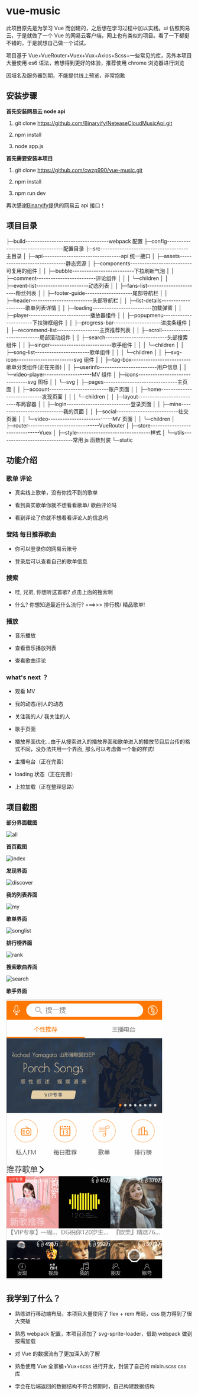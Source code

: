 # vue-music

此项目原先是为学习 Vue 而创建的，之后想在学习过程中加以实践。ui 仿照网易云，于是就做了一个 Vue 的网易云客户端，网上也有类似的项目。看了一下都挺不错的，于是就想自己做一个试试。

项目基于 Vue+VueRouter+Vuex+Vux+Axios+Scss+一些常见的库，另外本项目大量使用 es6 语法，若想得到更好的体验，推荐使用 chrome 浏览器进行浏览

因域名及服务器到期，不能提供线上预览，非常抱歉

## 安装步骤

**首先安装网易云 node api**

1. git clone https://github.com/Binaryify/NeteaseCloudMusicApi.git

2. npm install

3. node app.js

**首先需要安装本项目**

1. git clone https://github.com/cwzp990/vue-music.git

2. npm install

3. npm run dev

再次感谢[Binaryify](https://github.com/Binaryify/NeteaseCloudMusicApi)提供的网易云 api 接口！

## 项目目录

├─build-----------------------------------webpack 配置
├─config----------------------------------配置目录
├─src-------------------------------------主目录
│ ├─api---------------------------------api 统一接口
│ ├─assets------------------------------静态资源
│ ├─components--------------------------可复用的组件
│ │ ├─bubble--------------------------下拉刷新气泡
│ │ ├─comment-------------------------评论组件
│ │ │ └─children
│ │ ├─event-list----------------------动态列表
│ │ ├─fans-list-----------------------粉丝列表
│ │ ├─footer-guide--------------------尾部导航栏
│ │ ├─header--------------------------头部导航栏
│ │ ├─list-details--------------------歌单列表详情
│ │ ├─loading-------------------------加载弹窗
│ │ ├─player--------------------------播放器组件
│ │ ├─popupmenu-----------------------下拉弹框组件
│ │ ├─progress-bar--------------------进度条组件
│ │ ├─recommend-list------------------主页推荐列表
│ │ ├─scroll--------------------------局部滚动组件
│ │ ├─search--------------------------头部搜索组件
│ │ ├─singer--------------------------歌手组件
│ │ │ └─children
│ │ ├─song-list-----------------------歌单组件
│ │ │ └─children
│ │ ├─svg-icon------------------------svg 组件
│ │ ├─tag-box-------------------------歌单分类组件(正在完善)
│ │ ├─userinfo------------------------用户信息
│ │ └─video-player--------------------MV 组件
│ ├─icons-------------------------------svg 图标
│ │ └─svg
│ ├─pages-------------------------------主页面
│ │ ├─account-------------------------账户页面
│ │ ├─home----------------------------发现页面
│ │ │ └─children
│ │ ├─layout--------------------------布局容器
│ │ ├─login---------------------------登录页面
│ │ ├─mine----------------------------我的页面
│ │ ├─social--------------------------社交页面
│ │ └─video---------------------------MV 页面
│ │ └─children
│ ├─router------------------------------VueRouter
│ ├─store-------------------------------Vuex
│ ├─style-------------------------------样式
│ └─utils-------------------------------常用 js 函数封装
└─static

## 功能介绍

### 歌单 评论

- 真实线上歌单，没有你找不到的歌单

- 看到真实歌单你就不想看看歌单/ 歌曲评论吗

- 看到评论了你就不想看看评论人的信息吗

### 登陆 每日推荐歌曲

- 你可以登录你的网易云账号

- 登录后可以查看自己的歌单信息

### 搜索

- 哇, 兄弟, 你想听这首歌? 点击上面的搜索啊

- 什么? 你想知道最近什么流行? ===>>> 排行榜/ 精品歌单!

### 播放

- 音乐播放

- 查看音乐播放列表

- 查看歌曲评论

### what's next ？

- 观看 MV

- 我的动态/别人的动态

- 关注我的人/ 我关注的人

- 歌手页面

- 播放界面优化...由于从搜索进入的播放界面和歌单进入的播放节目后台传的格式不同，没办法共用一个界面, 那么可以考虑做一个新的样式!

- 主播电台（正在完善）

- loading 状态（正在完善）

- 上拉加载（正在整理思路）

## 项目截图

**部分界面截图**

![all](https://github.com/cwzp990/vue-music/blob/master/src/assets/gifs/all.gif)

**首页截图**

![index](https://github.com/cwzp990/vue-music/blob/master/src/assets/gifs/index.gif)

**发现界面**

![discover](https://github.com/cwzp990/vue-music/blob/master/src/assets/gifs/discover.gif)

**我的列表界面**

![my](https://github.com/cwzp990/vue-music/blob/master/src/assets/gifs/my.gif)

**歌单界面**

![songlist](https://github.com/cwzp990/vue-music/blob/master/src/assets/gifs/songlist.gif)

**排行榜界面**

![rank](https://github.com/cwzp990/vue-music/blob/master/src/assets/gifs/rank.gif)

**搜索歌曲界面**

![search](https://github.com/cwzp990/vue-music/blob/master/src/assets/gifs/search.gif)

**歌手界面**

![singer](https://github.com/cwzp990/vue-music/blob/master/src/assets/gifs/singer.gif)

## 我学到了什么？

- 熟练进行移动端布局，本项目大量使用了 flex + rem 布局，css 能力得到了很大突破

- 熟悉 webpack 配置，本项目添加了 svg-sprite-loader，借助 webpack 做到按需加载

- 对 Vue 的数据流有了更加深入的了解

- 熟悉使用 Vue 全家桶+Vux+scss 进行开发，封装了自己的 mixin.scss css 库

- 学会在后端返回的数据结构不符合预期时，自己构建数据结构
